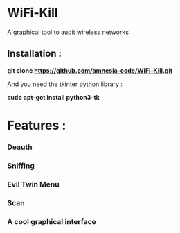 # WiFi-Kill
A graphical tool to audit wireless networks

## Installation :

**git clone https://github.com/amnesia-code/WiFi-Kill.git**

And you need the tkinter python library :

**sudo apt-get install python3-tk**

# Features :
### Deauth
### Sniffing
### Evil Twin Menu
### Scan 
### A cool graphical interface
